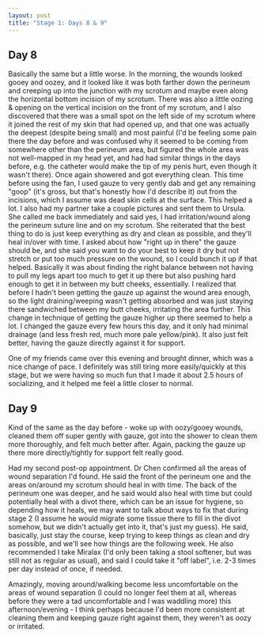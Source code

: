```yaml
---
layout: post
title: "Stage 1: Days 8 & 9"
---
```


## Day 8

Basically the same but a little worse. In the morning, the wounds looked gooey and oozey, and it looked like it was both farther down the perineum and creeping up into the junction with my scrotum and maybe even along the horizontal bottom incision of my scrotum. There was also a little oozing & opening on the vertical incision on the front of my scrotum, and I also discovered that there was a small spot on the left side of my scrotum where it joined the rest of my skin that had opened up, and that one was actually the deepest (despite being small) and most painful (I'd be feeling some pain there the day before and was confused why it seemed to be coming from somewhere other than the perineum area, but figured the whole area was not well-mapped in my head yet, and had had similar things in the days before, e.g. the catheter would make the tip of my penis hurt, even though it wasn't there). Once again showered and got everything clean. This time before using the fan, I used gauze to very gently dab and get any remaining "goop" (it's gross, but that's honestly how I'd describe it) out from the incisions, which I assume was dead skin cells at the surface. This helped a lot. I also had my partner take a couple pictures and sent them to Ursula. She called me back immediately and said yes, I had irritation/wound along the perineum suture line and on my scrotum. She reiterated that the best thing to do is just keep everything as dry and clean as possible, and they'll heal in/over with time. I asked about how "right up in there" the gauze should be, and she said you want to do your best to keep it dry but not stretch or put too much pressure on the wound, so I could bunch it up if that helped. Basically it was about finding the right balance between not having to pull my legs apart too much to get it up there but also pushing hard enough to get it in between my butt cheeks, essentially. I realized that before I hadn't been getting the gauze up against the wound area enough, so the light draining/weeping wasn't getting absorbed and was just staying there sandwiched between my butt cheeks, irritating the area further. This change in technique of getting the gauze higher up there seemed to help a lot. I changed the gauze every few hours this day, and it only had minimal drainage (and less fresh red, much more pale yellow/pink). It also just felt better, having the gauze directly against it for support.

One of my friends came over this evening and brought dinner, which was a nice change of pace. I definitely was still tiring more easily/quickly at this stage, but we were having so much fun that I made it about 2.5 hours of socializing, and it helped me feel a little closer to normal.

## Day 9

Kind of the same as the day before - woke up with oozy/gooey wounds, cleaned them off super gently with gauze, got into the shower to clean them more thoroughly, and felt much better after. Again, packing the gauze up there more directly/tightly for support felt really good.

Had my second post-op appointment. Dr Chen confirmed all the areas of wound separation I'd found. He said the front of the perineum one and the areas on/around my scrotum should heal in with time. The back of the perineum one was deeper, and he said would also heal with time but could potentially heal with a divot there, which can be an issue for hygiene, so depending how it heals, we may want to talk about ways to fix that during stage 2 (I assume he would migrate some tissue there to fill in the divot somehow, but we didn't actually get into it, that's just my guess). He said, basically, just stay the course, keep trying to keep things as clean and dry as possible, and we'll see how things are the following week. He also recommended I take Miralax (I'd only been taking a stool softener, but was still not as regular as usual), and said I could take it "off label", i.e. 2-3 times per day instead of once, if needed.

Amazingly, moving around/walking become less uncomfortable on the areas of wound separation (I could no longer feel them at all, whereas before they were a tad uncomfortable and I was waddling more) this afternoon/evening - I think perhaps because I'd been more consistent at cleaning them and keeping gauze right against them, they weren't as oozy or irritated.
